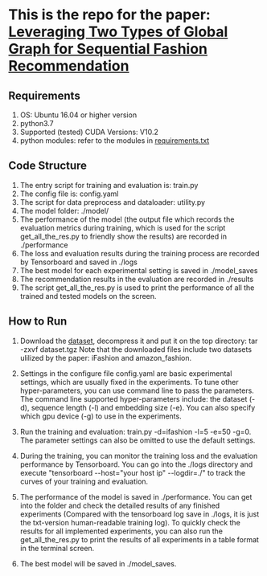 # This is the repo for the paper: [Leveraging Two Types of Global Graph for Sequential Fashion Recommendation](https://arxiv.org/pdf/2105.07585.pdf)

## Requirements
1. OS: Ubuntu 16.04 or higher version
2. python3.7
3. Supported (tested) CUDA Versions: V10.2
4. python modules: refer to the modules in [requirements.txt](https://github.com/JoanDING/DGSR/blob/main/requirements.txt)


## Code Structure
1. The entry script for training and evaluation is: train.py
2. The config file is: config.yaml
3. The script for data preprocess and dataloader: utility.py
4. The model folder: ./model/
5. The performance of the model (the output file which records the evaluation metrics during training, which is used for the script get_all_the_res.py to friendly show the results) are recorded in ./performance
6. The loss and evaluation results during the training process are recorded by Tensorboard and saved in ./logs
7. The best model for each experimental setting is saved in ./model_saves
8. The recommendation results in the evaluation are recorded in ./results
9. The script get_all_the_res.py is used to print the performance of all the trained and tested models on the screen.


## How to Run
1. Download the [dataset](https://drive.google.com/file/d/1dFMu9-RvRa7a-47yYcN2VE5tPlYSxyD0/view?usp=sharing), decompress it and put it on the top directory: tar -zxvf dataset.tgz
Note that the downloaded files include two datasets ulilized by the paper: iFashion and amazon_fashion.

2. Settings in the configure file config.yaml are basic experimental settings, which are usually fixed in the experiments. To tune other hyper-parameters, you can use command line to pass the parameters. The command line supported hyper-parameters include: the dataset (-d), sequence length (-l) and embedding size (-e). You can also specify which gpu device (-g) to use in the experiments. 

3. Run the training and evaluation: train.py -d=ifashion -l=5 -e=50 -g=0. The parameter settings can also be omitted to use the default settings.

4. During the training, you can monitor the training loss and the evaluation performance by Tensorboard. You can go into the ./logs directory and execute "tensorboard --host="your host ip" --logdir=./" to track the curves of your training and evaluation.

5. The performance of the model is saved in ./performance. You can get into the folder and check the detailed results of any finished experiments (Compared with the tensorboard log save in ./logs, it is just the txt-version human-readable training log). To quickly check the results for all implemented experiments, you can also run the get_all_the_res.py to print the results of all experiments in a table format in the terminal screen. 

6. The best model will be saved in ./model_saves. 
